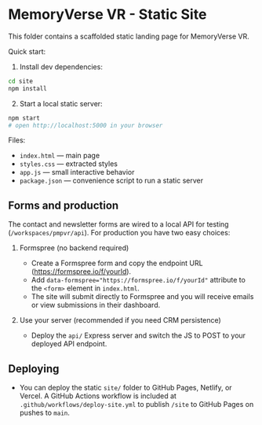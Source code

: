 # MemoryVerse VR - Static Site

This folder contains a scaffolded static landing page for MemoryVerse VR.

Quick start:

1. Install dev dependencies:

```bash
cd site
npm install
```

2. Start a local static server:

```bash
npm start
# open http://localhost:5000 in your browser
```

Files:
- `index.html` — main page
- `styles.css` — extracted styles
- `app.js` — small interactive behavior
- `package.json` — convenience script to run a static server

Forms and production
--------------------

The contact and newsletter forms are wired to a local API for testing (`/workspaces/pmpvr/api`). For production you have two easy choices:

1. Formspree (no backend required)
	- Create a Formspree form and copy the endpoint URL (https://formspree.io/f/yourId).
	- Add `data-formspree="https://formspree.io/f/yourId"` attribute to the `<form>` element in `index.html`.
	- The site will submit directly to Formspree and you will receive emails or view submissions in their dashboard.

2. Use your server (recommended if you need CRM persistence)
	- Deploy the `api/` Express server and switch the JS to POST to your deployed API endpoint.

Deploying
---------
- You can deploy the static `site/` folder to GitHub Pages, Netlify, or Vercel. A GitHub Actions workflow is included at `.github/workflows/deploy-site.yml` to publish `/site` to GitHub Pages on pushes to `main`.

